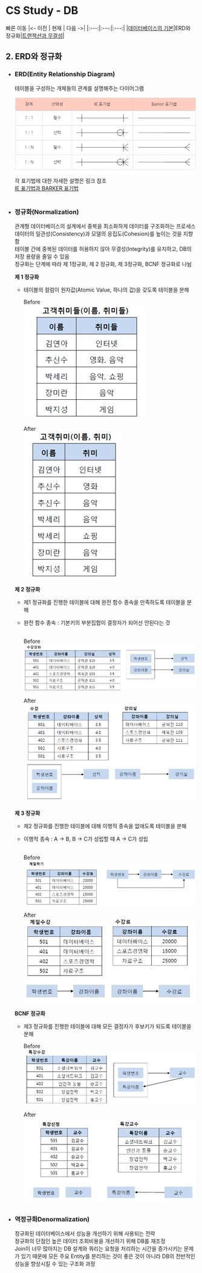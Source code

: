# CS Study - DB

빠른 이동
|<- 이전 | 현재 | 다음 ->|
|:---:|:---:|:---:|
|[데이터베이스의 기본](./db-basic.md)|ERD와 정규화|[트랜잭션과 무결성](./db-transaction-&-integrity.md)|

## 2. ERD와 정규화

- ### ERD(Entity Relationship Diagram)

  테이블을 구성하는 개체들의 관계를 설명해주는 다이어그램

  ![db_ie_barker](img/db_ie_barker.png)

  각 표기법에 대한 자세한 설명은 링크 참조  
  [IE 표기법과 BARKER 표기법](https://mjn5027.tistory.com/42)  
   <br/>

- ### 정규화(Normalization)

  관계형 데이터베이스의 설계에서 중복을 최소화하게 데이터를 구조화하는 프로세스  
  데이터의 일관성(Consistency)과 모델의 응집도(Cohesion)를 높이는 것을 지향 함  
  테이블 간에 중복된 데이터를 허용하지 않아 무결성(Integrity)를 유지하고, DB의 저장 용량을 줄일 수 있음  
  정규화는 단계에 따라 제 1정규화, 제 2 정규화, 제 3정규화, BCNF 정규화로 나뉨
  <br/>

  **제 1 정규화**

  - 테이블의 컬럼이 원자값(Atomic Value, 하나의 값)을 갖도록 테이블을 분해
    <br/>

    Before  
    ![db_normal_1NF_Before](img/db_normal_1NF_Before.png)

    After  
    ![db_normal_1NF_After](img/db_normal_1NF_After.png)

  **제 2 정규화**

  - 제1 정규화를 진행한 테이블에 대해 완전 함수 종속을 만족하도록 테이블을 분해
  - 완전 함수 종속 : 기본키의 부분집합이 결정자가 되어선 안된다는 것  
    <br/>

    Before  
    ![db_normal_2NF_Before](img/db_normal_2NF_Before.png)

    After  
    ![db_normal_2NF_After](img/db_normal_2NF_After.png)

  **제 3 정규화**

  - 제2 정규화를 진행한 테이블에 대해 이행적 종속을 없애도록 테이블을 분해
  - 이행적 종속 : A -> B, B -> C가 성립할 때 A -> C가 성립  
    <br/>

    Before  
    ![db_normal_3NF_Before](img/db_normal_3NF_Before.png)

    After  
    ![db_normal_3NF_After](img/db_normal_3NF_After.png)

  **BCNF 정규화**

  - 제3 정규화를 진행한 테이블에 대해 모든 결정자가 후보키가 되도록 테이블을 분해
    <br/>

    Before  
    ![db_normal_BCNF_Before](img/db_normal_BCNF_Before.png)

    After  
    ![db_normal_BCNF_After](img/db_normal_BCNF_After.png)

- ### 역정규화Denormalization)

  정규화된 데이터베이스에서 성능을 개선하기 위해 사용되는 전략  
  정규화의 단점인 높은 데이터 조회비용을 개선하기 위해 DB를 재조정  
  Join이 너무 많아지는 DB 설계와 쿼리는 요청을 처리하는 시간을 증가시키는 문제가 있기 때문에 모든 주요 Entity를 분리하는 것이 좋은 것이 아니라 DB의 전반적인 성능을 향상시킬 수 있는 구조화 과정  
  <br/>
